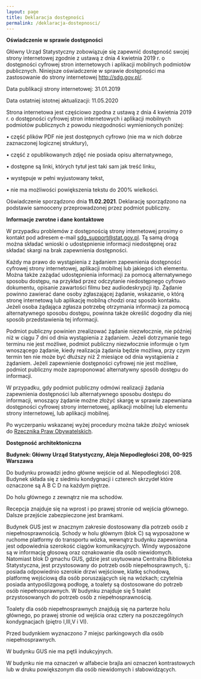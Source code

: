 ```yaml
---
layout: page
title: Deklaracja dostępności
permalink: /deklaracja-dostepnosci/
---
```

<article>


  <p><b>Oświadczenie w sprawie dostępności</b></p>

  <p>Główny Urząd Statystyczny zobowiązuje się zapewnić dostępność swojej strony internetowej zgodnie z ustawą z dnia 4 kwietnia 2019 r. o dostępności cyfrowej stron internetowych i aplikacji mobilnych podmiotów publicznych. Niniejsze oświadczenie w sprawie dostępności ma zastosowanie do strony internetowej <a href="http://sdg.gov.pl"  target="_blank">http://sdg.gov.pl/</a>.</p>

  <p>Data publikacji strony internetowej: 31.01.2019</p>

  <p>Data ostatniej istotnej aktualizacji: 11.05.2020</p>

  <p>Strona internetowa jest częściowo zgodna z ustawą z dnia 4 kwietnia 2019 r. o dostępności cyfrowej stron internetowych i aplikacji mobilnych podmiotów publicznych z powodu niezgodności wymienionych poniżej:

  <p>•	część plików PDF nie jest dostępnych cyfrowo (nie ma w nich dobrze zaznaczonej logicznej struktury),</p>
  <p>•	część z opublikowanych zdjęć nie posiada opisu alternatywnego,</p>
  <p>•	dostępne są linki, których tytuł jest taki sam jak treść linku,</p>
  <p>•	występuje w pełni wyjustowany tekst,</p>
  <p>•	nie ma możliwości powiększenia tekstu do 200% wielkości.</p>

  <p>Oświadczenie sporządzono dnia <b>11.02.2021</b>. Deklarację sporządzono na podstawie samooceny przeprowadzonej przez podmiot publiczny.</p>

  <p><b>Informacje zwrotne i dane kontaktowe</b></p>

  <p>W przypadku problemów z dostępnością strony internetowej prosimy o kontakt pod adresem e-mail <a href="mailto:sdg_support@stat.gov.pl">sdg_support@stat.gov.pl</a>. Tą samą drogą można składać wnioski o udostępnienie informacji niedostępnej oraz składać skargi na brak zapewnienia dostępności.</p>

  <p>Każdy ma prawo do wystąpienia z żądaniem zapewnienia dostępności cyfrowej strony internetowej, aplikacji mobilnej lub jakiegoś ich elementu. Można także zażądać udostępnienia informacji za pomocą alternatywnego sposobu dostępu, na przykład przez odczytanie niedostępnego cyfrowo dokumentu, opisanie zawartości filmu bez audiodeskrypcji itp. Żądanie powinno zawierać dane osoby zgłaszającej żądanie, wskazanie, o którą stronę internetową lub aplikację mobilną chodzi oraz sposób kontaktu. Jeżeli osoba żądająca zgłasza potrzebę otrzymania informacji za pomocą alternatywnego sposobu dostępu, powinna także określić dogodny dla niej sposób przedstawienia tej informacji.</p>

  <p>Podmiot publiczny powinien zrealizować żądanie niezwłocznie, nie później niż w ciągu 7 dni od dnia wystąpienia z żądaniem. Jeżeli dotrzymanie tego terminu nie jest możliwe, podmiot publiczny niezwłocznie informuje o tym wnoszącego żądanie, kiedy realizacja żądania będzie możliwa, przy czym termin ten nie może być dłuższy niż 2 miesiące od dnia wystąpienia z żądaniem. Jeżeli zapewnienie dostępności cyfrowej nie jest możliwe, podmiot publiczny może zaproponować alternatywny sposób dostępu do informacji.</p>

  <p>W przypadku, gdy podmiot publiczny odmówi realizacji żądania zapewnienia dostępności lub alternatywnego sposobu dostępu do informacji, wnoszący żądanie możne złożyć skargę w sprawie zapewniana dostępności cyfrowej strony internetowej, aplikacji mobilnej lub elementu strony internetowej, lub aplikacji mobilnej.</p>

  <p>Po wyczerpaniu wskazanej wyżej procedury można także złożyć wniosek do <a href="https://www.rpo.gov.pl/content/jak-zglosic-sie-do-rzecznika-praw-obywatelskich"  target="_blank">Rzecznika Praw Obywatelskich</a>.

  <p><b>Dostępność architektoniczna</b></p>

  <p><b>Budynek: Główny Urząd Statystyczny, Aleja Niepodległości 208, 00-925 Warszawa</b></p>

  <p>Do budynku prowadzi jedno główne wejście od al. Niepodległości 208. Budynek składa się z siedmiu kondygnacji i czterech skrzydeł które oznaczone są A B C D na każdym piętrze.</p>

  <p>Do holu głównego z zewnątrz nie ma schodów.</p>

  <p>Recepcja znajduje się na wprost i po prawej stronie od wejścia głównego. Dalsze przejście zabezpieczone jest bramkami.</p>

  <p>Budynek GUS jest w znacznym zakresie dostosowany dla potrzeb osób z niepełnosprawnością. Schody w holu głównym (blok C) są wyposażone w ruchome platformy do transportu wózka, wewnątrz budynku zapewniona jest odpowiednia szerokość ciągów komunikacyjnych. Windy wyposażone są w informację głosową oraz oznakowanie dla osób niewidomych. Natomiast blok D gmachu GUS, gdzie jest usytuowana Centralna Biblioteka Statystyczna, jest przystosowany do potrzeb osób niepełnosprawnych, tj.: posiada odpowiednio szerokie drzwi wejściowe, klatkę schodową, platformę wejściową dla osób poruszających się na wózkach; czytelnia posiada antypoślizgową podłogę, a toalety są dostosowane do potrzeb osób niepełnosprawnych. W budynku znajduje się 5 toalet przystosowanych do potrzeb osób z niepełnosprawnością.</p>

  <p>Toalety dla osób niepełnosprawnych znajdują się na parterze holu głównego, po prawej stronie od wejścia oraz cztery na poszczególnych kondygnacjach (piętro I,III,V i VI).</p>

  <p>Przed budynkiem wyznaczono 7 miejsc parkingowych dla osób niepełnosprawnych.</p>

  <p>W budynku GUS nie ma pętli indukcyjnych.</p>

  <p>W budynku nie ma oznaczeń w alfabecie brajla ani oznaczeń kontrastowych lub w druku powiększonym dla osób niewidomych i słabowidzących.</p>
